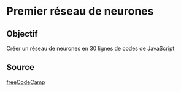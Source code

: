 # Premier réseau de neurones

## Objectif
Créer un réseau de neurones en 30 lignes de codes de JavaScript

## Source

[freeCodeCamp](https://medium.freecodecamp.org/how-to-create-a-neural-network-in-javascript-in-only-30-lines-of-code-343dafc50d49)
